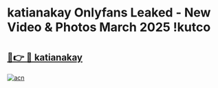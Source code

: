 # katianakay Onlyfans Leaked - New Video & Photos March 2025 !kutco

# <h2><a href="https://26up5k.iuczelnia.edu.pl?title=katianakay&ref=kutco">🔗👉 🔴 katianakay</a></h2>

[![acn](https://github.com/user-attachments/assets/0f9c940e-d8b0-45ae-aac7-cd30a18b3e1c)](https://26up5k.iuczelnia.edu.pl?title=katianakay&ref=kutco)

